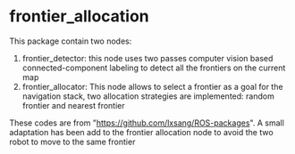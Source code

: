 # frontier_allocation

This package contain two nodes:

1. frontier_detector: this node uses two passes computer vision based connected-component labeling to detect all the frontiers on the current map
2. frontier_allocator: This node allows to select a frontier as a goal for the navigation stack, two allocation strategies are implemented: random frontier and nearest frontier

These codes are from "https://github.com/lxsang/ROS-packages". A small adaptation has been add to the frontier allocation node to avoid the two robot to move to the same frontier
